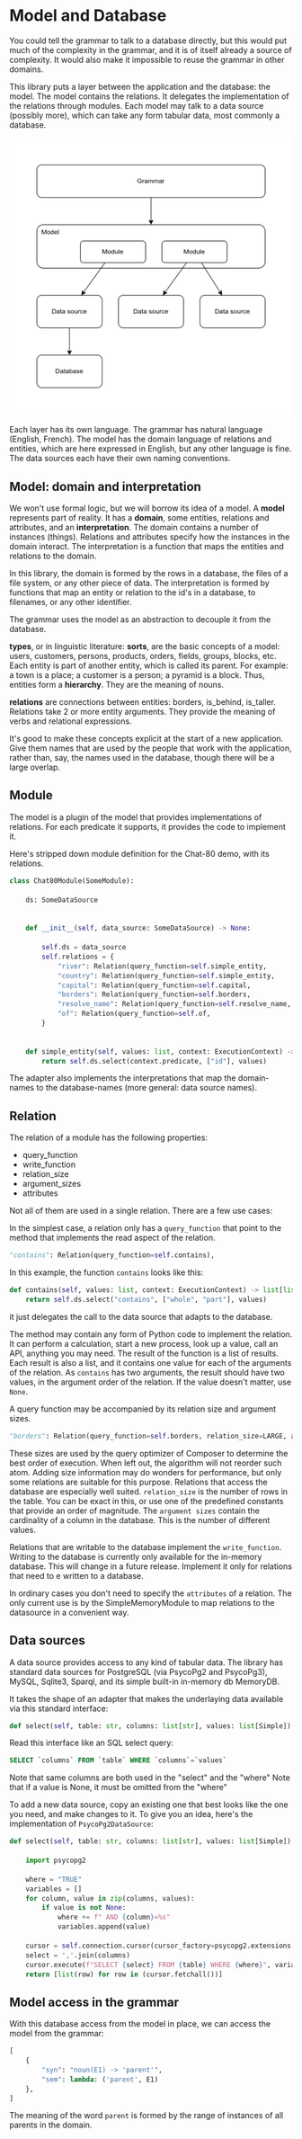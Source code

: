 # Model and Database

You could tell the grammar to talk to a database directly, but this would put much of the complexity in the grammar, and it is of itself already a source of complexity. It would also make it impossible to reuse the grammar in other domains.

This library puts a layer between the application and the database: the model. The model contains the relations. It delegates the implementation of the relations through modules. Each model may talk to a data source (possibly more), which can take any form tabular data, most commonly a database.

![Layers](../images/layers.drawio.png)

Each layer has its own language. The grammar has natural language (English, French). The model has the domain language of relations and entities, which are here expressed in English, but any other language is fine. The data sources each have their own naming conventions.

## Model: domain and interpretation

We won't use formal logic, but we will borrow its idea of a model. A __model__ represents part of reality. It has a __domain__, some entities, relations and attributes, and an __interpretation__. The domain contains a number of instances (things). Relations and attributes specify how the instances in the domain interact. The interpretation is a function that maps the entities and relations to the domain.

In this library, the domain is formed by the rows in a database, the files of a file system, or any other piece of data. The interpretation is formed by functions that map an entity or relation to the id's in a database, to filenames, or any other identifier.

The grammar uses the model as an abstraction to decouple it from the database.

__types__, or in linguistic literature: __sorts__, are the basic concepts of a model: users, customers, persons, products, orders, fields, groups, blocks, etc. Each entity is part of another entity, which is called its parent. For example: a town is a place; a customer is a person; a pyramid is a block. Thus, entities form a __hierarchy__. They are the meaning of nouns.

__relations__ are connections between entities: borders, is_behind, is_taller. Relations take 2 or more entity arguments. They provide the meaning of verbs and relational expressions.

It's good to make these concepts explicit at the start of a new application. Give them names that are used by the people that work with the application, rather than, say, the names used in the database, though there will be a large overlap.

## Module

The model is a plugin of the model that provides implementations of relations. For each predicate it supports, it provides the code to implement it.

Here's stripped down module definition for the Chat-80 demo, with its relations.

~~~python
class Chat80Module(SomeModule):

    ds: SomeDataSource


    def __init__(self, data_source: SomeDataSource) -> None:

        self.ds = data_source
        self.relations = {
            "river": Relation(query_function=self.simple_entity,
            "country": Relation(query_function=self.simple_entity,
            "capital": Relation(query_function=self.capital,
            "borders": Relation(query_function=self.borders,
            "resolve_name": Relation(query_function=self.resolve_name,
            "of": Relation(query_function=self.of,
        }


    def simple_entity(self, values: list, context: ExecutionContext) -> list[list]:
        return self.ds.select(context.predicate, ["id"], values)

~~~

The adapter also implements the interpretations that map the domain-names to the database-names (more general: data source names).

## Relation

The relation of a module has the following properties:

* query_function
* write_function
* relation_size
* argument_sizes
* attributes

Not all of them are used in a single relation. There are a few use cases:

In the simplest case, a relation only has a `query_function` that point to the method that implements the read aspect of the relation.

~~~python
"contains": Relation(query_function=self.contains),
~~~

In this example, the function `contains` looks like this:

~~~python
def contains(self, values: list, context: ExecutionContext) -> list[list]:
    return self.ds.select("contains", ["whole", "part"], values)
~~~

it just delegates the call to the data source that adapts to the database.

The method may contain any form of Python code to implement the relation. It can perform a calculation, start a new process, look up a value, call an API, anything you may need. The result of the function is a list of results. Each result is also a list, and it contains one value for each of the arguments of the relation. As `contains` has two arguments, the result should have two values, in the argument order of the relation. If the value doesn't matter, use `None`.

A query function may be accompanied by its relation size and argument sizes.

~~~python
"borders": Relation(query_function=self.borders, relation_size=LARGE, argument_sizes=[MEDIUM, MEDIUM]),
~~~

These sizes are used by the query optimizer of Composer to determine the best order of execution. When left out, the algorithm will not reorder such atom. Adding size information may do wonders for performance, but only some relations are suitable for this purpose. Relations that access the database are especially well suited. `relation_size` is the number of rows in the table. You can be exact in this, or use one of the predefined constants that provide an order of magnitude. The `argument sizes` contain the cardinality of a column in the database. This is the number of different values.

Relations that are writable to the database implement the `write_function`. Writing to the database is currently only available for the in-memory database. This will change in a future release. Implement it only for relations that need to e written to a database.

In ordinary cases you don't need to specify the `attributes` of a relation. The only current use is by the SimpleMemoryModule to map relations to the datasource in a convenient way.

## Data sources

A data source provides access to any kind of tabular data. The library has standard data sources for PostgreSQL (via PsycoPg2 and PsycoPg3), MySQL, Sqlite3, Sparql, and its simple built-in in-memory db MemoryDB.

It takes the shape of an adapter that makes the underlaying data available via this standard interface:

~~~python
def select(self, table: str, columns: list[str], values: list[Simple]) -> list[list[Simple]]:
~~~

Read this interface like an SQL select query:

~~~sql
SELECT `columns` FROM `table` WHERE `columns`=`values`
~~~

Note that same columns are both used in the "select" and the "where"
Note that if a value is None, it must be omitted from the "where"

To add a new data source, copy an existing one that best looks like the one you need, and make changes to it. To give you an idea, here's the implementation of `PsycoPg2DataSource`:

~~~python
def select(self, table: str, columns: list[str], values: list[Simple]) -> list[list[Simple]]:

    import psycopg2

    where = "TRUE"
    variables = []
    for column, value in zip(columns, values):
        if value is not None:
            where += f" AND {column}=%s"
            variables.append(value)

    cursor = self.connection.cursor(cursor_factory=psycopg2.extensions.cursor)
    select = ','.join(columns)
    cursor.execute(f"SELECT {select} FROM {table} WHERE {where}", variables)
    return [list(row) for row in (cursor.fetchall())]
~~~

## Model access in the grammar

With this database access from the model in place, we can access the model from the grammar:

~~~python
[
    {
        "syn": "noun(E1) -> 'parent'",
        "sem": lambda: ('parent', E1)
    },
]
~~~

The meaning of the word `parent` is formed by the range of instances of all parents in the domain.
